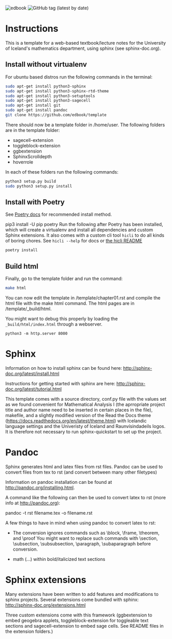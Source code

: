 ![edbook](https://github.com/busla/undirbuningur_stae/workflows/edbook/badge.svg)
![GitHub tag (latest by date)](https://img.shields.io/github/v/tag/busla/undirbuningur_stae?label=version)

# Instructions

This is a template for a web-based textbook/lecture notes for the University of Iceland's mathematics department, using sphinx (see sphinx-doc.org).

## Install without virtualenv
For ubuntu based distros run the following commands in the terminal:

```bash
sudo apt-get install python3-sphinx
sudo apt-get install python3-sphinx-rtd-theme
sudo apt-get install python3-setuptools
sudo apt-get install python3-sagecell
sudo apt-get install git
sudo apt-get install pandoc
git clone https://github.com/edbook/template
```
There should now be a template folder in /home/user. The following folders are in the template folder:

* sagecell-extension
* toggleblock-extension
* ggbextension
* SphinxScrolldepth
* hoverrole

In each of these folders run the following commands:
```bash
python3 setup.py build
sudo python3 setup.py install
```
## Install with Poetry
See [Poetry docs](https://python-poetry.org/docs/#installation) for recommended install method.


pip3 install -U pip poetry
Run the following after Poetry has been installed, which will create a virtualenv and install all dependencies and custom Sphinx extensions. It also comes with a custom cli tool `hicli` to do all kinds of boring chores. See `hicli --help` for docs or [the hicli README](cli/README.md)

```sh
poetry install
```

## Build html
Finally, go to the template folder and run the command:
```bash
make html
```
You can now edit the template in /template/chapter01.rst and compile the html file with the make html command. The html pages are in /template/_build/html.

You might want to debug this properly by loading the `_build/html/index.html` through a webserver.

```
python3 -m http.server 8000
```

Sphinx
======
Information on how to install sphinx can be found here: http://sphinx-doc.org/latest/install.html

Instructions for getting started with sphinx are here: http://sphinx-doc.org/latest/tutorial.html

This template comes with a source directory, conf.py file with the values set as we found convenient for Mathematical Analysis I (the aprropriate project title and author name need to be inserted in certain places in the file), makefile, and a slightly modified version of the Read the Docs theme (https://docs.readthedocs.org/en/latest/theme.html) with Icelandic language settings and the Univeristy of Iceland and Raunvísindadeils logos. It is therefore not necessary to run sphinx-quickstart to set up the project.


Pandoc
======
Sphinx generates html and latex files from rst files.
Pandoc can be used to convert files from tex to rst (and convert between many other filetypes)

Information on pandoc installation can be found at http://pandoc.org/installing.html.

A command like the following can then be used to convert latex to rst (more info at http://pandoc.org):

pandoc -t rst filename.tex -o filename.rst

A few things to have in mind when using pandoc to convert latex to rst:

-   The conversion ignores commands such as \block, \frame, \theorem, and \proof
    You might want to replace such commands with \section, \subsection, \subsubsection, \paragraph, \subaparagraph before conversion.

-   math ($...$) within bold/italicized text sections


Sphinx extensions
=================
Many extensions have been written to add features and modifications to sphinx projects.
Several extensions come bundled with sphinx: http://sphinx-doc.org/extensions.html

Three custom extensions come with this framework (ggbextension to embed geogebra applets, toggleblock-extension for toggleable text sections and sagecell-extension to embed sage cells. See README files in the extension folders.)

